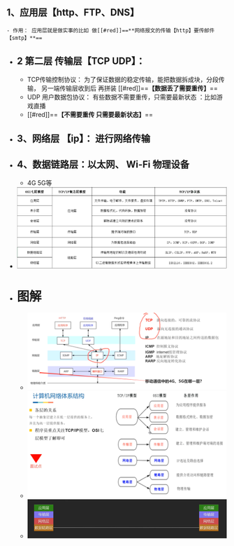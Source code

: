 ## 1、应用层【http、FTP、DNS】
	- 作用： 应用层就是做实事的比如 做[[#red]]==**网络报文的传输【http】要传邮件【smtp】**==
- ## 2 第二层 传输层【TCP  UDP】：
	- TCP传输控制协议： 为了保证数据的稳定传输，能把数据拆成块，分段传输， 另一端传输层收到后 再拼装               [[#red]]==**【数据丢了需要重传】**==
	- UDP 用户数据包协议： 有些数据不需要重传，只需要最新状态 ：比如游戏直播
	- [[#red]]==**【不需要重传 只需要最新状态】**==
- ## 3、网络层 【ip】：   进行网络传输
- ## 4、数据链路层：以太⽹、 Wi-Fi      物理设备
	- 4G 5G等
- ![七层网络模式.png](../assets/七层网络模式_1693032902446_0.png)
- # 图解
	- ![image.png](../assets/image_1693057722787_0.png)
	- ![image.png](../assets/image_1692956644525_0.png)
	- ![网络分层.png](../assets/网络分层_1693031470955_0.png)